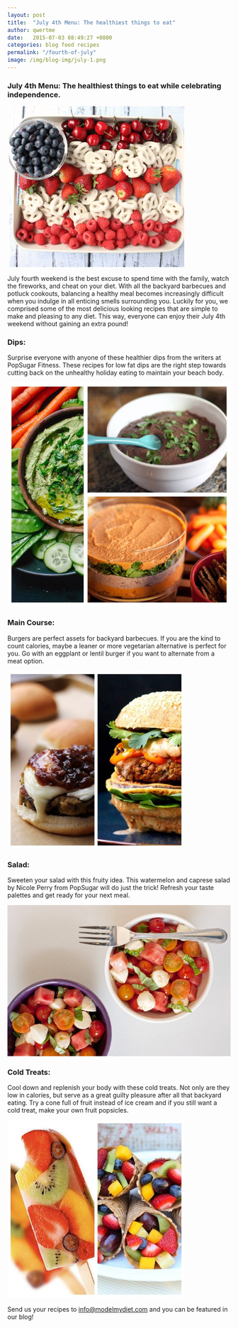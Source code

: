```yaml
---
layout: post
title:  "July 4th Menu: The healthiest things to eat"
author: qwertme
date:   2015-07-03 08:49:27 +0800
categories: blog food recipes
permalink: "/fourth-of-july"
image: /img/blog-img/july-1.png
---
```



### July 4th Menu: The healthiest things to eat while celebrating independence.


![image](/img/blog-img/july-1.png)


July fourth weekend is the best excuse to spend time with the family, watch the fireworks, and cheat on your diet. With all the backyard barbecues and potluck cookouts, balancing a healthy meal becomes increasingly difficult when you indulge in all enticing smells surrounding you. Luckily for you, we comprised some of the most delicious looking recipes that are simple to make and pleasing to any diet. This way, everyone can enjoy their July 4th weekend without gaining an extra pound!

### Dips:
Surprise everyone with anyone of these healthier dips from the writers at PopSugar Fitness. These recipes for low fat dips are the right step towards cutting back on the unhealthy holiday eating to maintain your beach body.

![image](/img/blog-img/july-2.jpg)

### Main Course:
Burgers are perfect assets for backyard barbecues. If you are the kind to count calories, maybe a leaner or more vegetarian alternative is perfect for you. Go with an eggplant or lentil burger if you want to alternate from a meat option.

![image](/img/blog-img/july-3.jpg)            

### Salad:
Sweeten your salad with this fruity idea. This watermelon and caprese salad by Nicole Perry from PopSugar will do just the trick! Refresh your taste palettes and get ready for your next meal.

![image](/img/blog-img/july-4.jpg)

### Cold Treats:
Cool down and replenish your body with these cold treats. Not only are they low in calories, but serve as a great guilty pleasure after all that backyard eating. Try a cone full of fruit instead of ice cream and if you still want a cold treat, make your own fruit popsicles.

![image](/img/blog-img/july-5.jpg)

Send us your recipes to info@modelmydiet.com and you can be featured in our blog!
